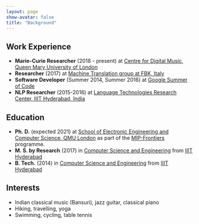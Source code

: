```yaml
---
layout: page
show-avatar: false
title: "Background"
---
```

## Work Experience

<ul class="fa-ul">
  <li><span class="fa-li"><i class="fas fa-flask"></i></span>
    <strong>Marie-Curie Researcher</strong> (2018 - present) at <a href="https://c4dm.eecs.qmul.ac.uk/">Centre for Digital Music, Queen Mary University of London</a>
  </li>
  <li><span class="fa-li"><i class="fas fa-briefcase"></i></span>
        <strong>Researcher</strong> (2017) at <a href="https://ict.fbk.eu/units/hlt-mt/">Machine Translation group at FBK, Italy</a>
  </li>
  <li><span class="fa-li"><i class="fas fa-briefcase"></i></span>
        <strong>Software Developer</strong> (Summer 2014, Summer 2016) at <a href="https://summerofcode.withgoogle.com/">Google Summer of Code</a>
  </li>
  <li><span class="fa-li"><i class="fas fa-briefcase"></i></span>
        <strong>NLP Researcher</strong> (2015-2016) at <a href="https://ltrc.iiit.ac.in/">Language Technologies Research Center, IIIT Hyderabad, India</a>
  </li>
</ul>


## Education

<ul class="fa-ul">
  <li><span class="fa-li"><i class="fas fa-spinner fa-pulse"></i></span>
        <strong>Ph. D.</strong> (expected 2021) at <a href="http://www.eecs.qmul.ac.uk/">School of Electronic Engineering and Computer Science, QMU London</a> as part of the <a href="https://mip-frontiers.eu/">MIP-Frontiers</a> programme.
  </li>
  <li><span class="fa-li"><i class="fas fa-graduation-cap"></i></span>
        <strong>M. S. by Research</strong> (2017) in <a href="https://ltrc.iiit.ac.in/">Computer Science and Engineering</a> from <a href="https://www.iiit.ac.in/">IIIT Hyderabad</a>
  </li>
  <li><span class="fa-li"><i class="fas fa-graduation-cap"></i></span>
        <strong>B. Tech.</strong> (2014) in <a href="http://iiit.ac.in/">Computer Science and Engineering</a> from <a href="http://iiit.ac.in/">IIIT Hyderabad</a>
  </li>
</ul>

## Interests

<ul class="fa-ul">
  <li><span class="fa-li"><i class="fas fa-music"></i></span> Indian classical music (Bansuri), jazz guitar, classical piano</li>
  <li><span class="fa-li"><i class="fas fa-hiking"></i></span> Hiking, travelling, yoga</li>
  <li><span class="fa-li"><i class="fas fa-table-tennis"></i></span> Swimming, cycling, table tennis</li>
</ul>

